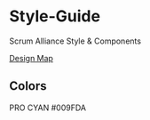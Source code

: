 # Style-Guide
Scrum Alliance Style & Components

[Design Map](https://projects.invisionapp.com/share/QMJGWVZU69R#/screens/303774429)

## Colors

PRO CYAN 
#009FDA 
